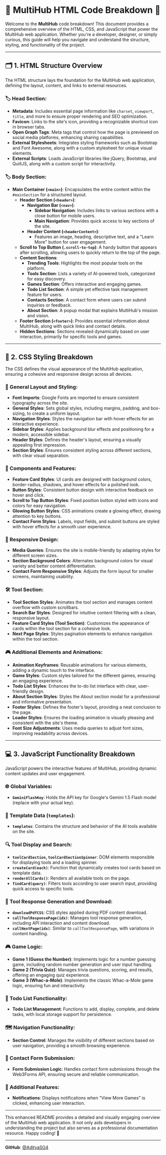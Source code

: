 # 🦊 **MultiHub HTML Code Breakdown** 🦊

Welcome to the **MultiHub** code breakdown! This document provides a comprehensive overview of the HTML, CSS, and JavaScript that power the MultiHub web application. Whether you're a developer, designer, or simply curious, this guide will help you navigate and understand the structure, styling, and functionality of the project.

---

## 🗂️ **1. HTML Structure Overview**

The HTML structure lays the foundation for the MultiHub web application, defining the layout, content, and links to external resources.

### 🏷️ **Head Section:**
- **Metadata**: Includes essential page information like `charset`, `viewport`, `title`, and more to ensure proper rendering and SEO optimization.
- **Favicon**: Links to the site's icon, providing a recognizable shortcut icon in browser tabs.
- **Open Graph Tags**: Meta tags that control how the page is previewed on social media platforms, enhancing sharing capabilities.
- **External Stylesheets**: Integrates styling frameworks such as Bootstrap and Font Awesome, along with a custom stylesheet for unique visual elements.
- **External Scripts**: Loads JavaScript libraries like jQuery, Bootstrap, and QuillJS, along with a custom script for interactivity.

### 🏷️ **Body Section:**
- **Main Container (`<main>`)**: Encapsulates the entire content within the `#mainSection` for a structured layout.
  - **Header Section (`<header>`)**:
    - **Navigation Bar (`<nav>`)**:
      - **Sidebar Navigation**: Includes links to various sections with a close button for mobile users.
      - **Main Navigation**: Provides quick access to key sections of the site.
    - **Header Content (`<headerContent>`)**:
      - Features an image, heading, descriptive text, and a "Learn More" button for user engagement.
  - **Scroll to Top Button (`.scroll-to-top`)**: A handy button that appears after scrolling, allowing users to quickly return to the top of the page.
  - **Content Sections**:
    - **Trending Tools**: Highlights the most popular tools on the platform.
    - **Tools Section**: Lists a variety of AI-powered tools, categorized for easy discovery.
    - **Games Section**: Offers interactive and engaging games.
    - **Todo List Section**: A simple yet effective task management feature for users.
    - **Contacts Section**: A contact form where users can submit inquiries or feedback.
    - **About Section**: A popup modal that explains MultiHub's mission and vision.
  - **Footer Section (`<footer>`)**: Provides essential information about MultiHub, along with quick links and contact details.
  - **Hidden Sections**: Sections revealed dynamically based on user interaction, primarily for specific tools and games.

---

## 🎨 **2. CSS Styling Breakdown**

The CSS defines the visual appearance of the MultiHub application, ensuring a cohesive and responsive design across all devices.

### **💅 General Layout and Styling:**
- **Font Imports**: Google Fonts are imported to ensure consistent typography across the site.
- **General Styles**: Sets global styles, including margins, padding, and box-sizing, to create a uniform layout.
- **Navigation Styles**: Styles the navigation bar with hover effects for an interactive experience.
- **Sidebar Styles**: Applies background blur effects and positioning for a modern, accessible sidebar.
- **Header Styles**: Defines the header's layout, ensuring a visually appealing first impression.
- **Section Styles**: Ensures consistent styling across different sections, with clear visual separation.

### **💎 Components and Features:**
- **Feature Card Styles**: UI cards are designed with background colors, border-radius, shadows, and hover effects for a polished look.
- **Button Styles**: Consistent button design with interactive feedback on hover and click.
- **Scroll to Top Button Styles**: Fixed position button styled with icons and colors for easy navigation.
- **Glowing Button Styles**: CSS animations create a glowing effect, drawing attention to key buttons.
- **Contact Form Styles**: Labels, input fields, and submit buttons are styled with hover effects for a smooth user experience.

### **📱 Responsive Design:**
- **Media Queries**: Ensures the site is mobile-friendly by adapting styles for different screen sizes.
- **Section Background Colors**: Alternates background colors for visual variety and better content differentiation.
- **Contact Form Responsive Styles**: Adjusts the form layout for smaller screens, maintaining usability.

### **🛠️ Tool Section:**
- **Tool Section Styles**: Animates the tool section and manages content overflow with custom scrollbars.
- **Search Bar Styles**: Designed for intuitive content filtering with a clean, responsive layout.
- **Feature Card Styles (Tool Section)**: Customizes the appearance of cards within the tool section for a cohesive look.
- **Next Page Styles**: Styles pagination elements to enhance navigation within the tool section.

### **🎮 Additional Elements and Animations:**
- **Animation Keyframes**: Reusable animations for various elements, adding a dynamic touch to the interface.
- **Game Styles**: Custom styles tailored for the different games, ensuring an engaging experience.
- **Todo List Styles**: Enhances the to-do list interface with clear, user-friendly design.
- **About Section Styles**: Styles the About section modal for a professional and informative presentation.
- **Footer Styles**: Defines the footer's layout, providing a neat conclusion to the page.
- **Loader Styles**: Ensures the loading animation is visually pleasing and consistent with the site's theme.
- **Font Size Adjustments**: Uses media queries to adjust font sizes, improving readability across devices.

---

## 💻 **3. JavaScript Functionality Breakdown**

JavaScript powers the interactive features of MultiHub, providing dynamic content updates and user engagement.

### **🌐 Global Variables:**
- **`GeminiFlashKey`**: Holds the API key for Google's Gemini 1.5 Flash model (replace with your actual key).

### **🧩 Template Data (`templates`):**
- **`templates`**: Contains the structure and behavior of the AI tools available on the site.

### **🔍 Tool Display and Search:**
- **`toolCardSection`, `toolCardSectionSpinner`**: DOM elements responsible for displaying tools and a loading spinner.
- **`createCard(each)`**: Function that dynamically creates tool cards based on template data.
- **`renderAllCards()`**: Renders all available tools on the page.
- **`findCard(query)`**: Filters tools according to user search input, providing quick access to specific tools.

### **📄 Tool Response Generation and Download:**
- **`downloadPdfCSS`**: CSS styles applied during PDF content download.
- **`callToolResponsePage(idx)`**: Manages tool response generation, including API interaction and content download.
- **`callNextPage(idx)`**: Similar to `callToolResponsePage`, with variations in content handling.

### **🎮 Game Logic:**
- **Game 1 (Guess the Number)**: Implements logic for a number guessing game, including random number generation and user input handling.
- **Game 2 (Trivia Quiz)**: Manages trivia questions, scoring, and results, offering an engaging quiz experience.
- **Game 3 (Whac-a-Mole)**: Implements the classic Whac-a-Mole game logic, ensuring fun and interactivity.

### **📝 Todo List Functionality:**
- **Todo List Management**: Functions to add, display, complete, and delete tasks, with local storage support for persistence.

### **🗺️ Navigation Functionality:**
- **Section Control**: Manages the visibility of different sections based on user navigation, providing a smooth browsing experience.

### **📧 Contact Form Submission:**
- **Form Submission Logic**: Handles contact form submissions through the Web3Forms API, ensuring secure and reliable communication.

### **🔔 Additional Features:**
- **Notifications**: Displays notifications when "View More Games" is clicked, enhancing user interaction.

---

This enhanced README provides a detailed and visually engaging overview of the MultiHub web application. It not only aids developers in understanding the project but also serves as a professional documentation resource. Happy coding! 🎉

---

**GitHub**: [@AdityaSG4](https://github.com/AdityaSG4)
